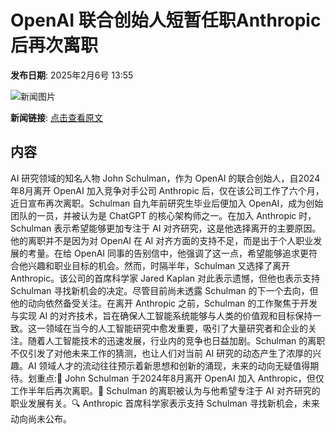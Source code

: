 # ​OpenAI 联合创始人短暂任职Anthropic后再次离职

**发布日期**: 2025年2月6号 13:55

![新闻图片](https://pic.chinaz.com/picmap/202405110933330041_0.jpg)

**新闻链接**: [点击查看原文](https://www.aibase.com/zh/news/15110)

## 内容

AI 研究领域的知名人物 John Schulman，作为 OpenAI 的联合创始人，自2024年8月离开 OpenAI 加入竞争对手公司 Anthropic 后，仅在该公司工作了六个月，近日宣布再次离职。Schulman 自九年前研究生毕业后便加入 OpenAI，成为创始团队的一员，并被认为是 ChatGPT 的核心架构师之一。在加入 Anthropic 时，Schulman 表示希望能够更加专注于 AI 对齐研究，这是他选择离开的主要原因。他的离职并不是因为对 OpenAI 在 AI 对齐方面的支持不足，而是出于个人职业发展的考量。在给 OpenAI 同事的告别信中，他强调了这一点，希望能够追求更符合他兴趣和职业目标的机会。然而，时隔半年，Schulman 又选择了离开 Anthropic。该公司的首席科学家 Jared Kaplan 对此表示遗憾，但他也表示支持 Schulman 寻找新机会的决定。尽管目前尚未透露 Schulman 的下一个去向，但他的动向依然备受关注。在离开 Anthropic 之前，Schulman 的工作聚焦于开发与实现 AI 的对齐技术，旨在确保人工智能系统能够与人类的价值观和目标保持一致。这一领域在当今的人工智能研究中愈发重要，吸引了大量研究者和企业的关注。随着人工智能技术的迅速发展，行业内的竞争也日益加剧。Schulman 的离职不仅引发了对他未来工作的猜测，也让人们对当前 AI 研究的动态产生了浓厚的兴趣。AI 领域人才的流动往往预示着新思想和创新的涌现，未来的动向无疑值得期待。划重点:🌟 John Schulman 于2024年8月离开 OpenAI 加入 Anthropic，但仅工作半年后再次离职。📧 Schulman 的离职被认为与他希望专注于 AI 对齐研究的职业发展有关。🔍 Anthropic 首席科学家表示支持 Schulman 寻找新机会，未来动向尚未公布。
